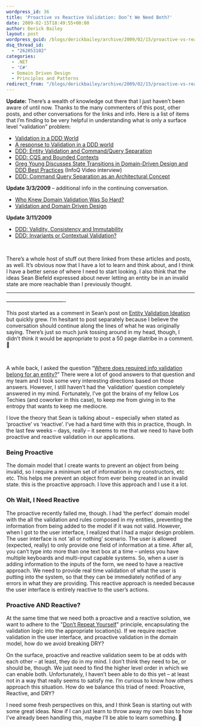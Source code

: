 ```yaml
---
wordpress_id: 36
title: 'Proactive vs Reactive Validation: Don’t We Need Both?'
date: 2009-02-15T18:49:55+00:00
author: Derick Bailey
layout: post
wordpress_guid: /blogs/derickbailey/archive/2009/02/15/proactive-vs-reactive-validation-don-t-we-need-both.aspx
dsq_thread_id:
  - "262053102"
categories:
  - .NET
  - 'C#'
  - Domain Driven Design
  - Principles and Patterns
redirect_from: "/blogs/derickbailey/archive/2009/02/15/proactive-vs-reactive-validation-don-t-we-need-both.aspx/"
---
```

**Update:** There’s a wealth of knowledge out there that I just haven’t been aware of until now. Thanks to the many commenters of this post, other posts, and other conversations for the links and info. Here is a list of items that I’m finding to be very helpful in understanding what is only a surface level “validation” problem:

  * <a href="https://lostechies.com/blogs/jimmy_bogard/archive/2009/02/15/validation-in-a-ddd-world.aspx" target="_blank">Validation in a DDD World</a> 
  * <a href="http://devlicious.com/blogs/billy_mccafferty/archive/2009/02/17/a-response-to-validation-in-a-ddd-world.aspx" target="_blank">A response to Validation in a DDD world</a> 
  * <a href="http://jonathan-oliver.blogspot.com/2009/02/ddd-entity-validation-and-commandquery.html" target="_blank">DDD: Entity Validation and Command/Query Separation</a> 
  * <a href="http://jonathan-oliver.blogspot.com/2009/02/ddd-cqs-and-bounded-contexts.html" target="_blank">DDD: CQS and Bounded Contexts</a> 
  * <a href="http://www.infoq.com/interviews/greg-young-ddd" target="_blank">Greg Young Discusses State Transitions in Domain-Driven Design and DDD Best Practices</a> (InfoQ Video interview) 
  * <a href="http://devlicio.us/blogs/casey/archive/2009/02/12/ddd-command-query-separation-as-an-architectural-concept.aspx" target="_blank">DDD: Command Query Separation as an Architectural Concept</a> 

**Update 3/3/2009** – additional info in the continuing conversation.

  * <a href="http://www.codethinked.com/post/2009/02/23/Who-Knew-Domain-Validation-Was-So-Hard.aspx" target="_blank">Who Knew Domain Validation Was So Hard?</a> 
  * <a href="http://www.nichesoftware.co.nz/blog/200902/validation-and-domain-driven-design" target="_blank">Validation and Domain Driven Design</a> 

**Update 3/11/2009** 

  * <a href="http://dddstepbystep.com/blogs/dddstepbystep/archive/2009/03/04/ddd-validity-consistency-and-immutability.aspx" target="_blank">DDD: Validity, Consistency and Immutability</a>
  * <a href="http://devlicio.us/blogs/casey/archive/2009/03/11/ddd-invariants-or-contextual-validation.aspx" target="_blank">DDD: Invariants or Contextual Validation?</a>

&#160;

There’s a whole host of stuff out there linked from these articles and posts, as well. It’s obvious now that I have a lot to learn and think about, and I think I have a better sense of where I need to start looking. I also think that the ideas Sean Biefeld expressed about never letting an entity be in an invalid state are more reachable than I previously thought. 

****

&#8212;&#8212;&#8212;&#8212;&#8212;&#8212;&#8212;&#8212;&#8212;&#8212;&#8212;-

This post started as a comment in Sean’s post on <a href="https://lostechies.com/blogs/seanbiefeld/archive/2009/02/14/entity-validation-ideation.aspx" target="_blank">Entity Validation Ideation</a> but quickly grew. I’m hesitant to post separately because I believe the conversation should continue along the lines of what he was originally saying. There’s just so much junk tossing around in my head, though, I didn’t think it would be appropriate to post a 50 page diatribe in a comment. 🙂

&#160;

A while back, I asked the question “<a href="https://lostechies.com/blogs/derickbailey/archive/2008/10/15/ddd-question-where-does-input-validation-belong.aspx" target="_blank">Where does required info validation belong for an entity?</a>” There were a lot of good answers to that question and my team and I took some very interesting directions based on those answers. However, I still haven’t had the ‘validation’ question completely answered in my mind. Fortunately, I’ve got the brains of my fellow Los Techies (and coworker in this case), to keep me from giving in to the entropy that wants to keep me mediocre.

I love the theory that Sean is talking about &#8211; especially when stated as &#8216;proactive&#8217; vs &#8216;reactive&#8217;. I&#8217;ve had a hard time with this in practice, though. In the last few weeks – days, really &#8211; it seems to me that we need to have both proactive and reactive validation in our applications. 

### Being Proactive

The domain model that I create wants to prevent an object from being invalid, so I require a minimum set of information in my constructors, etc etc. This helps me prevent an object from ever being created in an invalid state. this is the proactive approach. I love this approach and I use it a lot.

### Oh Wait, I Need Reactive

The proactive recently failed me, though. I had ‘the perfect’ domain model with the all the validation and rules composed in my entities, preventing the information from being added to the model if it was not valid. However, when I got to the user interface, I realized that I had a major design problem. The user interface is not &#8216;all or nothing&#8217; scenario. The user is allowed (expected, really) to only provide one field of information at a time. After all, you can&#8217;t type into more than one text box at a time &#8211; unless you have multiple keyboards and multi-input capable systems. So, when a user is adding information to the inputs of the form, we need to have a reactive approach. We need to provide real time validation of what the user is putting into the system, so that they can be immediately notified of any errors in what they are providing. This reactive approach is needed because the user interface is entirely reactive to the user&#8217;s actions. 

### Proactive AND Reactive?

At the same time that we need both a proactive and a reactive solution, we want to adhere to the "<a href="http://en.wikipedia.org/wiki/Don%27t_repeat_yourself" target="_blank">Don&#8217;t Repeat Yourself</a>" principle, encapsulating the validation logic into the appropriate location(s). If we require reactive validation in the user interface, and proactive validation in the domain model, how do we avoid breaking DRY? 

On the surface, proactive and reactive validation seem to be at odds with each other – at least, they do in my mind. I don&#8217;t think they need to be, or should be, though. We just need to find the higher level order in which we can enable both. Unfortunately, I haven&#8217;t been able to do this yet – at least not in a way that really seems to satisfy me. I&#8217;m curious to know how others approach this situation. How do we balance this triad of need: Proactive, Reactive, and DRY? 

I need some fresh perspectives on this, and I think Sean is starting out with some great ideas. Now if I can just learn to throw away my own bias to how I’ve already been handling this, maybe I’ll be able to learn something. 🙂